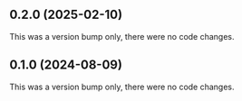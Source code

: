 ## 0.2.0 (2025-02-10)

This was a version bump only, there were no code changes.

## 0.1.0 (2024-08-09)

This was a version bump only, there were no code changes.